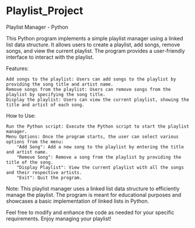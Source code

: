 # Playlist_Project
Playlist Manager - Python

This Python program implements a simple playlist manager using a linked list data structure. It allows users to create a playlist, add songs, remove songs, and view the current playlist. The program provides a user-friendly interface to interact with the playlist.

Features:

    Add songs to the playlist: Users can add songs to the playlist by providing the song title and artist name.
    Remove songs from the playlist: Users can remove songs from the playlist by specifying the song title.
    Display the playlist: Users can view the current playlist, showing the title and artist of each song.

How to Use:

    Run the Python script: Execute the Python script to start the playlist manager.
    Menu Options: Once the program starts, the user can select various options from the menu:
        "Add Song": Add a new song to the playlist by entering the title and artist name.
        "Remove Song": Remove a song from the playlist by providing the title of the song.
        "Display Playlist": View the current playlist with all the songs and their respective artists.
        "Exit": Quit the program.

Note:
This playlist manager uses a linked list data structure to efficiently manage the playlist. The program is meant for educational purposes and showcases a basic implementation of linked lists in Python.

Feel free to modify and enhance the code as needed for your specific requirements. Enjoy managing your playlist!
